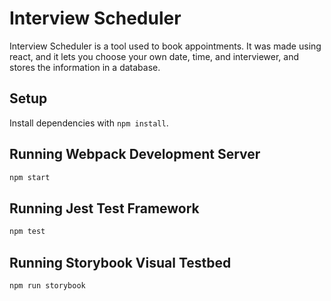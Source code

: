 # Interview Scheduler
Interview Scheduler is a tool used to book appointments. It was made using react, and it lets you choose your own date, time, and interviewer, and stores the information in a database. 
## Setup

Install dependencies with `npm install`.

## Running Webpack Development Server

```sh
npm start
```

## Running Jest Test Framework

```sh
npm test
```

## Running Storybook Visual Testbed

```sh
npm run storybook
```
